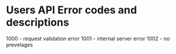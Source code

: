 # Users API Error codes and descriptions


1000 - request validation error
1001 - internal server error
1002 - no prevelages